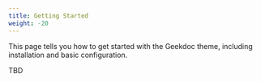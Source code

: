 ```yaml
---
title: Getting Started
weight: -20
---
```


This page tells you how to get started with the Geekdoc theme, including installation and basic configuration.

<!--more-->

TBD
